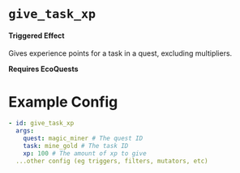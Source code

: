 # `give_task_xp`

#### Triggered Effect

Gives experience points for a task in a quest, excluding multipliers.

**Requires EcoQuests**

# Example Config

```yaml
- id: give_task_xp
  args:
    quest: magic_miner # The quest ID
    task: mine_gold # The task ID
    xp: 100 # The amount of xp to give
  ...other config (eg triggers, filters, mutators, etc)
```
